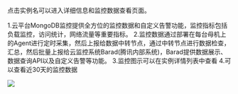 
点击实例名可以进入详细信息和监控数据查看页面。

1.云平台MongoDB监控提供全方位的监控数据和自定义告警功能，监控指标包括负载监控，访问统计，网络流量等重要指标。
2.监控数据通过部署在每台母机上的Agent进行定时采集，然后上报给数据中转节点，通过中转节点进行数据检查，汇总，然后批量上报给云监控系统Barad(腾讯内部系统)，Barad提供数据展示、数据查询API以及自定义告警等功能。
3.监控图示可以在实例详情列表中查看
4.可以查看近30天的监控数据

![](http://imgcache.tce.fsphere.cn/image/qzonestyle.gtimg.cn/qzone/vas/opensns/res/img/xinjian-06.png)
